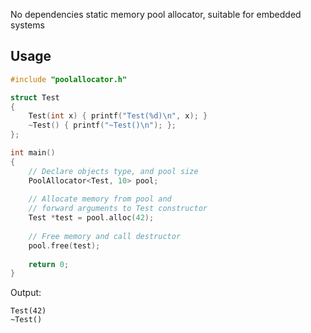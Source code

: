 No dependencies static memory pool allocator, suitable for embedded systems

## Usage

```cpp
#include "poolallocator.h"

struct Test
{
    Test(int x) { printf("Test(%d)\n", x); }
    ~Test() { printf("~Test()\n"); };
};

int main()
{
    // Declare objects type, and pool size
    PoolAllocator<Test, 10> pool;
    
    // Allocate memory from pool and 
    // forward arguments to Test constructor
    Test *test = pool.alloc(42);
    
    // Free memory and call destructor
    pool.free(test);
    
    return 0;
}
```
Output:
```
Test(42)
~Test()
```

